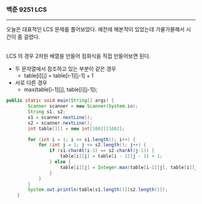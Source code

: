 ### 백준 9251 LCS

---

오늘은 대표적인 LCS 문제를 풀어보았다. 예전에 해본적이 있었는데 가물가물해서 시간이 좀 걸렸다.

<br>
LCS 의 경우 2차원 배열을 만들어 점화식을 직접 만들어보면 된다.

- 두 문자열에서 참조하고 있는 부분이 같은 경우
  - table[i][j] = table[i-1][j-1] + 1
- 서로 다른 경우
  - max(table[i-1][j], table[i][j-1]);

```JAVA
public static void main(String[] args) {
        Scanner scanner = new Scanner(System.in);
        String s1, s2;
        s1 = scanner.nextLine();
        s2 = scanner.nextLine();
        int table[][] = new int[1002][1002];

        for (int i = 1; i <= s1.length(); i++) {
            for (int j = 1; j <= s2.length(); j++) {
                if (s1.charAt(i-1) == s2.charAt(j-1)) {
                    table[i][j] = table[i - 1][j - 1] + 1;
                } else {
                    table[i][j] = Integer.max(table[i-1][j], table[i][j-1]);
                }
            }
        }
        System.out.println(table[s1.length()][s2.length()]);
    }
```